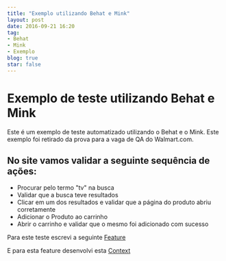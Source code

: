 ```yaml
---
title: "Exemplo utilizando Behat e Mink"
layout: post
date: 2016-09-21 16:20
tag:
- Behat
- Mink
- Exemplo
blog: true
star: false
---
```


Exemplo de teste utilizando Behat e Mink
========================================

Este é um exemplo de teste automatizado utilizando o Behat e o Mink. 
Este exemplo foi retirado da prova para a vaga de QA do Walmart.com. 

No site vamos validar a seguinte sequência de ações: 
----------------------------------------------------

* Procurar pelo termo "tv" na busca 
* Validar que a busca teve resultados 
* Clicar em um dos resultados e validar que a página do produto abriu corretamente 
* Adicionar o Produto ao carrinho 
* Abrir o carrinho e validar que o mesmo foi adicionado com sucesso 

Para este teste escrevi a seguinte [Feature](https://raw.githubusercontent.com/dgosantos89/qa-walmart-php/master/features/PrimeiroExercicio.feature)

E para esta feature desenvolvi esta [Context](https://raw.githubusercontent.com/dgosantos89/qa-walmart-php/master/features/bootstrap/PrimeiroExercicioContext.php)
